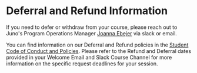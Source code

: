 # Deferral and Refund Information

If you need to defer or withdraw from your course, please reach out to Juno's Program Operations Manager [Joanna Ebejer](mailto:joanna@junocollege.com) via slack or email.

You can find information on our Deferral and Refund policies in the [Student Code of Conduct and Policies](https://drive.google.com/file/d/1HRkt85QEjIDAxV9S4l2bWuQB9-IhEWXr/view). Please refer to the Refund and Deferral dates provided in your Welcome Email and Slack Course Channel for more information on the specific request deadlines for your session.

